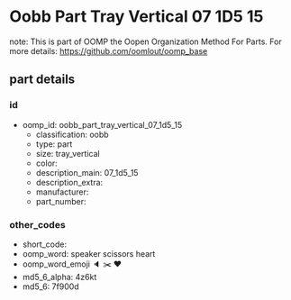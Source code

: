 # Oobb Part Tray Vertical 07 1D5 15  

note: This is part of OOMP the Oopen Organization Method For Parts. For more details: https://github.com/oomlout/oomp_base

##  part details





### id
* oomp_id: oobb_part_tray_vertical_07_1d5_15
  * classification: oobb
  * type: part
  * size: tray_vertical
  * color: 
  * description_main: 07_1d5_15
  * description_extra: 
  * manufacturer: 
  * part_number: 

### other_codes
* short_code: 
* oomp_word: speaker scissors heart
* oomp_word_emoji :speaker: :scissors: :heart:
* md5_6_alpha: 4z6kt
* md5_6: 7f900d
